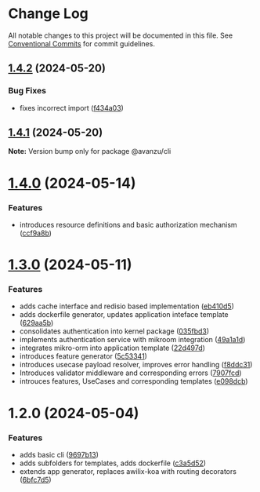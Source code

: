 # Change Log

All notable changes to this project will be documented in this file.
See [Conventional Commits](https://conventionalcommits.org) for commit guidelines.

## [1.4.2](https://github.com/avanzu/node-packages/compare/@avanzu/cli@1.4.1...@avanzu/cli@1.4.2) (2024-05-20)


### Bug Fixes

* fixes incorrect import ([f434a03](https://github.com/avanzu/node-packages/commit/f434a0351be45c73843d4e9656cad71d68ba3ebb))





## [1.4.1](https://github.com/avanzu/node-packages/compare/@avanzu/cli@1.4.0...@avanzu/cli@1.4.1) (2024-05-20)

**Note:** Version bump only for package @avanzu/cli





# [1.4.0](https://github.com/avanzu/node-packages/compare/@avanzu/cli@1.3.0...@avanzu/cli@1.4.0) (2024-05-14)


### Features

* introduces resource definitions and basic authorization mechanism ([ccf9a8b](https://github.com/avanzu/node-packages/commit/ccf9a8b3f167151f3a4d88638d81dcca3c814d1b))





# [1.3.0](https://github.com/avanzu/node-packages/compare/@avanzu/cli@1.2.0...@avanzu/cli@1.3.0) (2024-05-11)


### Features

* adds cache interface and redisio based implementation ([eb410d5](https://github.com/avanzu/node-packages/commit/eb410d5fa669ce5c625e4ef5f82f8f1c87f9982d))
* adds dockerfile generator, updates application inteface template ([629aa5b](https://github.com/avanzu/node-packages/commit/629aa5b3fb6a3716816fa7528379f94a6313420a))
* consolidates authentication into kernel package ([035fbd3](https://github.com/avanzu/node-packages/commit/035fbd31e272c2572da6db8fd2f4ede84a7df2de))
* implements authentication service with mikroom integration ([49a1a1d](https://github.com/avanzu/node-packages/commit/49a1a1d733ffb4883b779ee9d14aa5334fe78159))
* integrates mikro-orm into application template ([22d497d](https://github.com/avanzu/node-packages/commit/22d497de84b9d25a813724ea5ec4fc81c038681c))
* introduces feature generator ([5c53341](https://github.com/avanzu/node-packages/commit/5c5334155528ac5d4576c75a31070a0820d4ff02))
* introduces usecase payload resolver, improves error handling ([f8ddc31](https://github.com/avanzu/node-packages/commit/f8ddc310ab59c9e35611227dd59c268ae59e423f))
* Introduces validator middleware and corresponding errors ([7907fcd](https://github.com/avanzu/node-packages/commit/7907fcdb916da04c4ed3cd2b4d8d92967c7d6d72))
* introuces features, UseCases and corresponding templates ([e098dcb](https://github.com/avanzu/node-packages/commit/e098dcb7aba831ec40edad9982f88f0fc01487ca))





# 1.2.0 (2024-05-04)


### Features

* adds basic cli ([9697b13](https://github.com/avanzu/node-packages/commit/9697b1370a73478fe19fb01970653cd8dec49b6c))
* adds subfolders for templates, adds dockerfile ([c3a5d52](https://github.com/avanzu/node-packages/commit/c3a5d5254c91a4b4b6cd749c23889ce0a77899c1))
* extends app generator, replaces awilix-koa with routing decorators ([6bfc7d5](https://github.com/avanzu/node-packages/commit/6bfc7d5f396c9f41fdf318422118319c3af26208))
